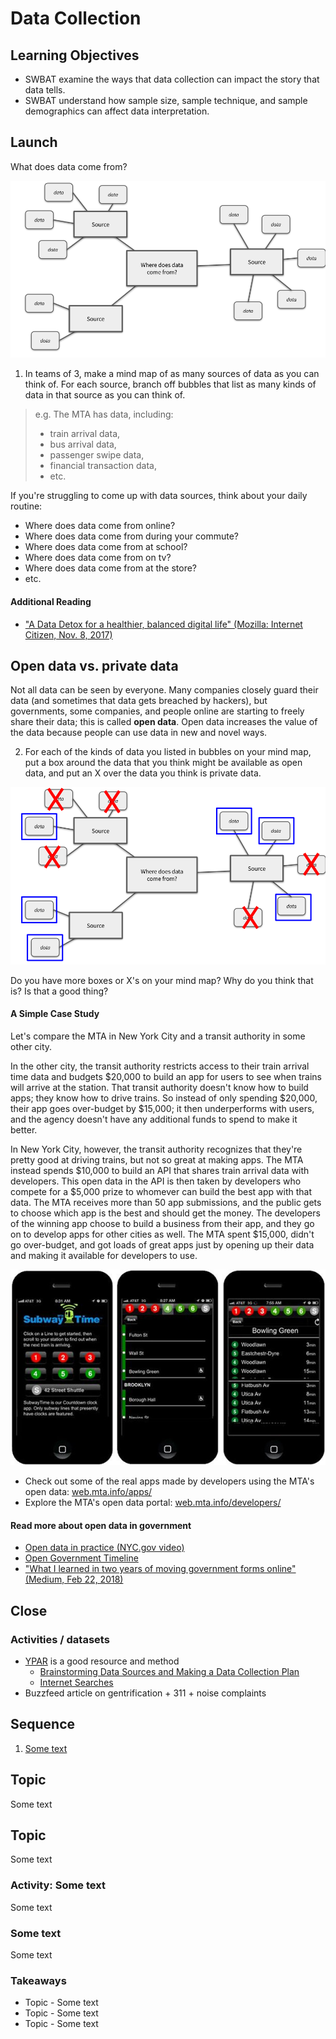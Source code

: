 # Data Collection

## Learning Objectives

* SWBAT examine the ways that data collection can impact the story that data tells.
* SWBAT understand how sample size, sample technique, and sample demographics can affect data interpretation.

## Launch

What does data come from?

![Mind Map of Data Sources](./images/mind-map-1.png)

1. In teams of 3, make a mind map of as many sources of data as you can think of. For each source, branch off bubbles that list as many kinds of data in that source as you can think of.

> e.g. The MTA has data, including:
> - train arrival data,
> - bus arrival data,
> - passenger swipe data,
> - financial transaction data,
> - etc.

If you're struggling to come up with data sources, think about your daily routine:
- Where does data come from online?
- Where does data come from during your commute?
- Where does data come from at school?
- Where does data come from on tv?
- Where does data come from at the store?
- etc.

#### Additional Reading

- ["A Data Detox for a healthier, balanced digital life" (Mozilla: Internet Citizen, Nov. 8, 2017)](https://blog.mozilla.org/internetcitizen/2017/11/08/data-detox/)

## Open data vs. private data

Not all data can be seen by everyone. Many companies closely guard their data (and sometimes that data gets breached by hackers), but governments, some companies, and people online are starting to freely share their data; this is called **open data**. Open data increases the value of the data because people can use data in new and novel ways.

2. For each of the kinds of data you listed in bubbles on your mind map, put a box around the data that you think might be available as open data, and put an X over the data you think is private data.

![Mind Map of Data Sources](./images/mind-map-2.png)

Do you have more boxes or X's on your mind map? Why do you think that is? Is that a good thing?

#### A Simple Case Study

Let's compare the MTA in New York City and a transit authority in some other city.

In the other city, the transit authority restricts access to their train arrival time data and budgets $20,000 to build an app for users to see when trains will arrive at the station. That transit authority doesn't know how to build apps; they know how to drive trains. So instead of only spending $20,000, their app goes over-budget by $15,000; it then underperforms with users, and the agency doesn't have any additional funds to spend to make it better.

In New York City, however, the transit authority recognizes that they're pretty good at driving trains, but not so great at making apps. The MTA instead spends $10,000 to build an API that shares train arrival data with developers. This open data in the API is then taken by developers who compete for a $5,000 prize to whomever can build the best app with that data. The MTA receives more than 50 app submissions, and the public gets to choose which app is the best and should get the money. The developers of the winning app choose to build a business from their app, and they go on to develop apps for other cities as well. The MTA spent $15,000, didn't go over-budget, and got loads of great apps just by opening up their data and making it available for developers to use.

![MTA App](./images/mta-app.jpg)

- Check out some of the real apps made by developers using the MTA's open data: [web.mta.info/apps/](http://web.mta.info/apps/)
- Explore the MTA's open data portal: [web.mta.info/developers/](http://web.mta.info/developers/)

#### Read more about open data in government

- [Open data in practice (NYC.gov video)](https://www.youtube.com/watch?v=l4undH4y0Ws)
- [Open Government Timeline](http://www.opengovtimeline.com/)
- ["What I learned in two years of moving government forms online" (Medium, Feb 22, 2018)](https://medium.com/@jgee/what-i-learned-in-two-years-of-moving-government-forms-online-1edc4c2aa089)





## Close



### Activities / datasets
- [YPAR](http://yparhub.berkeley.edu/) is a good resource and method
	- [Brainstorming Data Sources and Making a Data Collection Plan](http://yparhub.berkeley.edu/investigate/brainstorming-data-sources-and-making-a-data-collection-plan/)
	- [Internet Searches](http://yparhub.berkeley.edu/investigate/internet-searches/)
- Buzzfeed article on gentrification + 311 + noise complaints

## Sequence

1. [Some text](#some-text)

## Topic

Some text

## Topic

Some text

### Activity: Some text

Some text

### Some text

Some text

### Takeaways

* Topic - Some text
* Topic - Some text
* Topic - Some text
